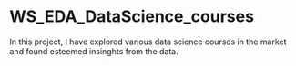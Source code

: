 # WS_EDA_DataScience_courses
In this project, I have explored various data science courses in the market and found esteemed insinghts from the data.
